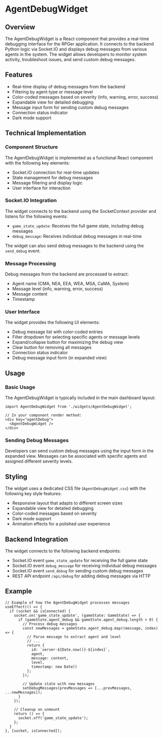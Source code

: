 # AgentDebugWidget

## Overview

The AgentDebugWidget is a React component that provides a real-time debugging interface for the RPGer application. It connects to the backend Python logic via Socket.IO and displays debug messages from various agents in the system. The widget allows developers to monitor system activity, troubleshoot issues, and send custom debug messages.

## Features

- Real-time display of debug messages from the backend
- Filtering by agent type or message level
- Color-coded messages based on severity (info, warning, error, success)
- Expandable view for detailed debugging
- Message input form for sending custom debug messages
- Connection status indicator
- Dark mode support

## Technical Implementation

### Component Structure

The AgentDebugWidget is implemented as a functional React component with the following key elements:

- Socket.IO connection for real-time updates
- State management for debug messages
- Message filtering and display logic
- User interface for interaction

### Socket.IO Integration

The widget connects to the backend using the SocketContext provider and listens for the following events:

- `game_state_update`: Receives the full game state, including debug messages
- `debug_message`: Receives individual debug messages in real-time

The widget can also send debug messages to the backend using the `send_debug` event.

### Message Processing

Debug messages from the backend are processed to extract:

- Agent name (CMA, NEA, EEA, WEA, MSA, CaMA, System)
- Message level (info, warning, error, success)
- Message content
- Timestamp

### User Interface

The widget provides the following UI elements:

- Debug message list with color-coded entries
- Filter dropdown for selecting specific agents or message levels
- Expand/collapse button for maximizing the debug view
- Clear button for removing all messages
- Connection status indicator
- Debug message input form (in expanded view)

## Usage

### Basic Usage

The AgentDebugWidget is typically included in the main dashboard layout:

```tsx
import AgentDebugWidget from './widgets/AgentDebugWidget';

// In your component render method:
<div key="agentDebug">
  <AgentDebugWidget />
</div>
```

### Sending Debug Messages

Developers can send custom debug messages using the input form in the expanded view. Messages can be associated with specific agents and assigned different severity levels.

## Styling

The widget uses a dedicated CSS file (`AgentDebugWidget.css`) with the following key style features:

- Responsive layout that adapts to different screen sizes
- Expandable view for detailed debugging
- Color-coded messages based on severity
- Dark mode support
- Animation effects for a polished user experience

## Backend Integration

The widget connects to the following backend endpoints:

- Socket.IO event `game_state_update` for receiving the full game state
- Socket.IO event `debug_message` for receiving individual debug messages
- Socket.IO event `send_debug` for sending custom debug messages
- REST API endpoint `/api/debug` for adding debug messages via HTTP

## Example

```tsx
// Example of how the AgentDebugWidget processes messages
useEffect(() => {
  if (socket && isConnected) {
    socket.on('game_state_update', (gameState: GameState) => {
      if (gameState.agent_debug && gameState.agent_debug.length > 0) {
        // Process debug messages
        const newMessages = gameState.agent_debug.map((message, index) => {
          // Parse message to extract agent and level
          // ...
          return {
            id: `server-${Date.now()}-${index}`,
            agent,
            message: content,
            level,
            timestamp: new Date()
          };
        });
        
        // Update state with new messages
        setDebugMessages(prevMessages => [...prevMessages, ...newMessages]);
      }
    });
    
    // Cleanup on unmount
    return () => {
      socket.off('game_state_update');
    };
  }
}, [socket, isConnected]);
```
